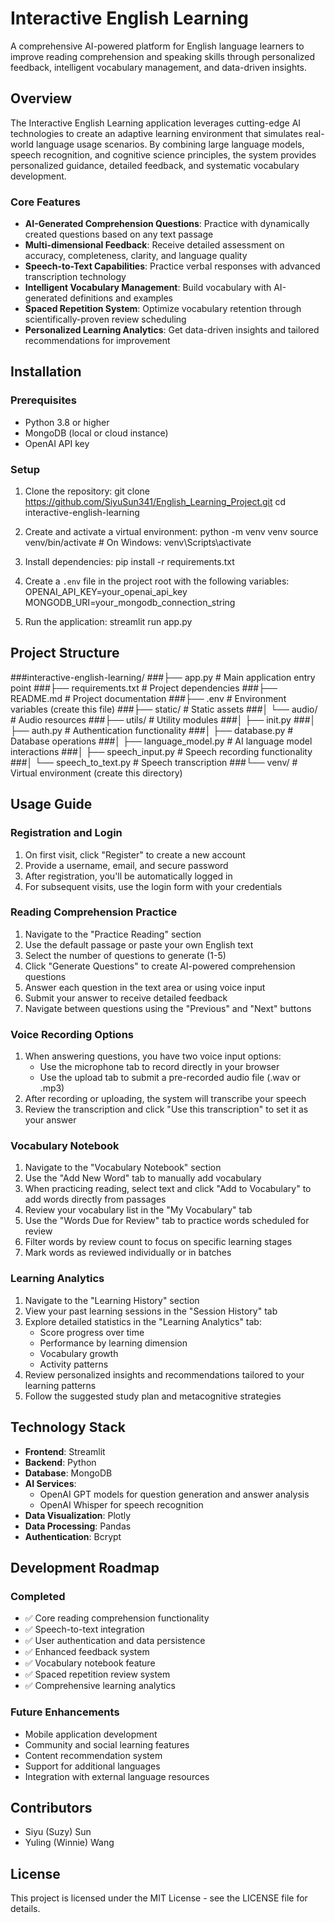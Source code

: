# Interactive English Learning

A comprehensive AI-powered platform for English language learners to improve reading comprehension and speaking skills through personalized feedback, intelligent vocabulary management, and data-driven insights.

## Overview

The Interactive English Learning application leverages cutting-edge AI technologies to create an adaptive learning environment that simulates real-world language usage scenarios. By combining large language models, speech recognition, and cognitive science principles, the system provides personalized guidance, detailed feedback, and systematic vocabulary development.

### Core Features

- **AI-Generated Comprehension Questions**: Practice with dynamically created questions based on any text passage
- **Multi-dimensional Feedback**: Receive detailed assessment on accuracy, completeness, clarity, and language quality
- **Speech-to-Text Capabilities**: Practice verbal responses with advanced transcription technology
- **Intelligent Vocabulary Management**: Build vocabulary with AI-generated definitions and examples
- **Spaced Repetition System**: Optimize vocabulary retention through scientifically-proven review scheduling
- **Personalized Learning Analytics**: Get data-driven insights and tailored recommendations for improvement

## Installation

### Prerequisites

- Python 3.8 or higher
- MongoDB (local or cloud instance)
- OpenAI API key

### Setup

1. Clone the repository:
git clone https://github.com/SiyuSun341/English_Learning_Project.git
cd interactive-english-learning

2. Create and activate a virtual environment:
python -m venv venv
source venv/bin/activate  # On Windows: venv\Scripts\activate

3. Install dependencies:
pip install -r requirements.txt

4. Create a `.env` file in the project root with the following variables:
OPENAI_API_KEY=your_openai_api_key
MONGODB_URI=your_mongodb_connection_string

5. Run the application:
streamlit run app.py

## Project Structure
###interactive-english-learning/
###├── app.py                  # Main application entry point
###├── requirements.txt        # Project dependencies
###├── README.md               # Project documentation
###├── .env                    # Environment variables (create this file)
###├── static/                 # Static assets
###│   └── audio/              # Audio resources
###├── utils/                  # Utility modules
###│   ├── init.py
###│   ├── auth.py             # Authentication functionality
###│   ├── database.py         # Database operations
###│   ├── language_model.py   # AI language model interactions
###│   ├── speech_input.py     # Speech recording functionality
###│   └── speech_to_text.py   # Speech transcription
###└── venv/                   # Virtual environment (create this directory)

## Usage Guide

### Registration and Login

1. On first visit, click "Register" to create a new account
2. Provide a username, email, and secure password
3. After registration, you'll be automatically logged in
4. For subsequent visits, use the login form with your credentials

### Reading Comprehension Practice

1. Navigate to the "Practice Reading" section
2. Use the default passage or paste your own English text
3. Select the number of questions to generate (1-5)
4. Click "Generate Questions" to create AI-powered comprehension questions
5. Answer each question in the text area or using voice input
6. Submit your answer to receive detailed feedback
7. Navigate between questions using the "Previous" and "Next" buttons

### Voice Recording Options

1. When answering questions, you have two voice input options:
   - Use the microphone tab to record directly in your browser
   - Use the upload tab to submit a pre-recorded audio file (.wav or .mp3)
2. After recording or uploading, the system will transcribe your speech
3. Review the transcription and click "Use this transcription" to set it as your answer

### Vocabulary Notebook

1. Navigate to the "Vocabulary Notebook" section
2. Use the "Add New Word" tab to manually add vocabulary
3. When practicing reading, select text and click "Add to Vocabulary" to add words directly from passages
4. Review your vocabulary list in the "My Vocabulary" tab
5. Use the "Words Due for Review" tab to practice words scheduled for review
6. Filter words by review count to focus on specific learning stages
7. Mark words as reviewed individually or in batches

### Learning Analytics

1. Navigate to the "Learning History" section
2. View your past learning sessions in the "Session History" tab
3. Explore detailed statistics in the "Learning Analytics" tab:
   - Score progress over time
   - Performance by learning dimension
   - Vocabulary growth
   - Activity patterns
4. Review personalized insights and recommendations tailored to your learning patterns
5. Follow the suggested study plan and metacognitive strategies

## Technology Stack

- **Frontend**: Streamlit
- **Backend**: Python
- **Database**: MongoDB
- **AI Services**:
  - OpenAI GPT models for question generation and answer analysis
  - OpenAI Whisper for speech recognition
- **Data Visualization**: Plotly
- **Data Processing**: Pandas
- **Authentication**: Bcrypt

## Development Roadmap

### Completed
- ✅ Core reading comprehension functionality
- ✅ Speech-to-text integration
- ✅ User authentication and data persistence
- ✅ Enhanced feedback system
- ✅ Vocabulary notebook feature
- ✅ Spaced repetition review system
- ✅ Comprehensive learning analytics

### Future Enhancements
- Mobile application development
- Community and social learning features
- Content recommendation system
- Support for additional languages
- Integration with external language resources

## Contributors

- Siyu (Suzy) Sun
- Yuling (Winnie) Wang

## License

This project is licensed under the MIT License - see the LICENSE file for details.
